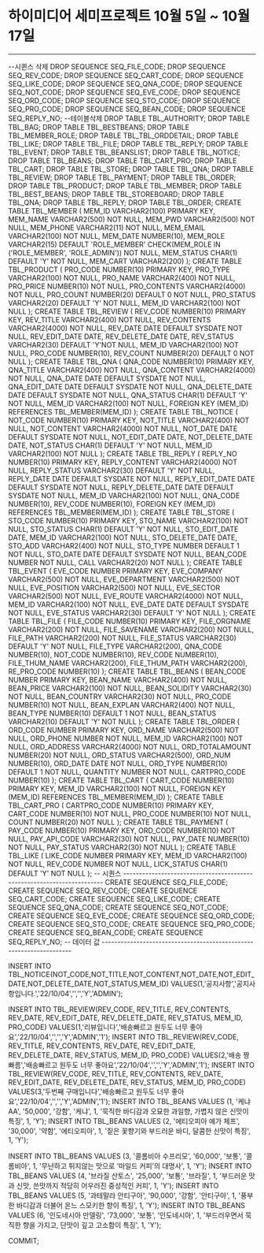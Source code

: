 # 하이미디어 세미프로젝트 10월 5일 ~ 10월 17일

<hr>
--시퀸스 삭제 
DROP SEQUENCE SEQ_FILE_CODE;
DROP SEQUENCE SEQ_REV_CODE;
DROP SEQUENCE SEQ_CART_CODE;
DROP SEQUENCE SEQ_LIKE_CODE;
DROP SEQUENCE SEQ_QNA_CODE;
DROP SEQUENCE SEQ_NOT_CODE;
DROP SEQUENCE SEQ_EVE_CODE;
DROP SEQUENCE SEQ_ORD_CODE;
DROP SEQUENCE SEQ_STO_CODE;
DROP SEQUENCE SEQ_PRO_CODE;
DROP SEQUENCE SEQ_BEAN_CODE;
DROP SEQUENCE SEQ_REPLY_NO;
--테이블삭제
DROP TABLE TBL_AUTHORITY;
DROP TABLE TBL_BAG;
DROP TABLE TBL_BESTBEANS;
DROP TABLE TBL_MEMBER_ROLE;
DROP TABLE TBL_TBL_ORDDETAIL;
DROP TABLE TBL_LIKE;
DROP TABLE TBL_FILE;
DROP TABLE TBL_REPLY;
DROP TABLE TBL_EVENT;
DROP TABLE TBL_BEANSLIST;
DROP TABLE TBL_NOTICE;
DROP TABLE TBL_BEANS;
DROP TABLE TBL_CART_PRO;
DROP TABLE TBL_CART;
DROP TABLE TBL_STORE;
DROP TABLE TBL_QNA;
DROP TABLE TBL_REVIEW;
DROP TABLE TBL_PAYMENT;
DROP TABLE TBL_ORDER;
DROP TABLE TBL_PRODUCT;
DROP TABLE TBL_MEMBER;
DROP TABLE TBL_BEST_BEANS;
DROP TABLE TBL_STOREBOARD;
DROP TABLE TBL_QNA;
DROP TABLE TBL_REPLY;
DROP TABLE TBL_ORDER;
CREATE TABLE TBL_MEMBER
(
    MEM_ID    VARCHAR2(100) PRIMARY KEY,
    MEM_NAME    VARCHAR2(500) NOT NULL,
    MEM_PWD    VARCHAR2(500) NOT NULL,
    MEM_PHONE    VARCHAR2(11) NOT NULL,
    MEM_EMAIL    VARCHAR2(100) NOT NULL,
    MEM_DATE    NUMBER(10),
    MEM_ROLE VARCHAR2(15) DEFAULT 'ROLE_MEMBER' CHECK(MEM_ROLE IN ('ROLE_MEMBER', 'ROLE_ADMIN')) NOT NULL,
    MEM_STATUS CHAR(1) DEFAULT 'Y' NOT NULL,
    MEM_CART VARCHAR2(200)
);
CREATE TABLE TBL_PRODUCT
(
    PRO_CODE    NUMBER(10) PRIMARY KEY,
    PRO_TYPE    VARCHAR2(100) NOT NULL,
    PRO_NAME    VARCHAR2(400) NOT NULL,
    PRO_PRICE    NUMBER(10) NOT NULL,
    PRO_CONTENTS    VARCHAR2(4000) NOT NULL,
    PRO_COUNT   NUMBER(20) DEFAULT 0 NOT NULL,
    PRO_STATUS    VARCHAR2(20) DEFAULT 'Y' NOT NULL,
    MEM_ID VARCHAR2(100) NOT NULL
);
CREATE TABLE TBL_REVIEW
(
    REV_CODE    NUMBER(10) PRIMARY KEY,
    REV_TITLE    VARCHAR2(400) NOT NULL,
    REV_CONTENTS    VARCHAR2(4000) NOT NULL,
    REV_DATE    DATE DEFAULT SYSDATE NOT NULL,
    REV_EDIT_DATE    DATE,
    REV_DELETE_DATE    DATE,
    REV_STATUS    VARCHAR2(30) DEFAULT 'Y'NOT NULL,
    MEM_ID    VARCHAR2(100) NOT NULL,
    PRO_CODE    NUMBER(10),
    REV_COUNT   NUMBER(20) DEFAULT 0 NOT NULL
);
CREATE TABLE TBL_QNA
(
    QNA_CODE    NUMBER(10) PRIMARY KEY,
    QNA_TITLE    VARCHAR2(400) NOT NULL,
    QNA_CONTENT    VARCHAR2(4000) NOT NULL,
   QNA_DATE    DATE DEFAULT SYSDATE NOT NULL,
    QNA_EDIT_DATE    DATE DEFAULT SYSDATE NOT NULL,
    QNA_DELETE_DATE    DATE DEFAULT SYSDATE NOT NULL,
    QNA_STATUS    CHAR(1) DEFAULT 'Y' NOT NULL,
    MEM_ID    VARCHAR2(100) NOT NULL,
    FOREIGN KEY (MEM_ID) REFERENCES TBL_MEMBER(MEM_ID)
);
CREATE TABLE TBL_NOTICE
(
    NOT_CODE    NUMBER(10) PRIMARY KEY,
    NOT_TITLE    VARCHAR2(400) NOT NULL,
    NOT_CONTENT    VARCHAR2(4000) NOT NULL,
    NOT_DATE   DATE DEFAULT SYSDATE NOT NULL,
    NOT_EDIT_DATE    DATE,
    NOT_DELETE_DATE  DATE,
    NOT_STATUS     CHAR(1) DEFAULT 'Y' NOT NULL,
    MEM_ID    VARCHAR2(100) NOT NULL
);
CREATE TABLE TBL_REPLY
(
    REPLY_NO    NUMBER(10) PRIMARY KEY,
    REPLY_CONTENT    VARCHAR2(4000) NOT NULL,
    REPLY_STATUS    VARCHAR2(30) DEFAULT 'Y' NOT NULL,
    REPLY_DATE  DATE DEFAULT SYSDATE NOT NULL,
    REPLY_EDIT_DATE   DATE DEFAULT SYSDATE NOT NULL,
    REPLY_DELETE_DATE   DATE DEFAULT SYSDATE NOT NULL,
    MEM_ID    VARCHAR2(100) NOT NULL,
    QNA_CODE    NUMBER(10),
    REV_CODE    NUMBER(10),
    FOREIGN KEY (MEM_ID) REFERENCES TBL_MEMBER(MEM_ID)
);
CREATE TABLE TBL_STORE
(
    STO_CODE    NUMBER(10) PRIMARY KEY,
    STO_NAME    VARCHAR2(100) NOT NULL,
    STO_STATUS    CHAR(1) DEFAULT 'Y' NOT NULL,
    STO_EDIT_DATE    DATE,
    MEM_ID VARCHAR2(100) NOT NULL,
    STO_DELETE_DATE    DATE,
    STO_ADD    VARCHAR2(400) NOT NULL,
    STO_TYPE    NUMBER DEFAULT 1 NOT NULL,
    STO_DATE   DATE DEFAULT SYSDATE  NOT NULL,
    BEAN_CODE  NUMBER  NOT NULL,
    CALL   VARCHAR2(20) NOT NULL
);
CREATE TABLE TBL_EVENT
(
    EVE_CODE    NUMBER PRIMARY KEY,
    EVE_COMPANY    VARCHAR2(500) NOT NULL,
    EVE_DEPARTMENT    VARCHAR2(500) NOT NULL,
    EVE_POSITION    VARCHAR2(500) NOT NULL,
    EVE_SECTOR    VARCHAR2(500) NOT NULL,
    EVE_ROUTE    VARCHAR2(4000) NOT NULL,
    MEM_ID    VARCHAR2(100) NOT NULL,
    EVE_DATE     DATE DEFAULT SYSDATE NOT NULL,
    EVE_STATUS VARCHAR2(30) DEFAULT 'Y' NOT NULL
);
CREATE TABLE TBL_FILE
(
    FILE_CODE    NUMBER(10) PRIMARY KEY,
    FILE_ORGNAME    VARCHAR2(200) NOT NULL,
    FILE_SAVENAME    VARCHAR2(200) NOT NULL,
    FILE_PATH    VARCHAR2(200) NOT NULL,
    FILE_STATUS    VARCHAR2(30) DEFAULT 'Y' NOT NULL,
    FILE_TYPE    VARCHAR2(200),
    QNA_CODE    NUMBER(10),
    NOT_CODE    NUMBER(10),
    REV_CODE    NUMBER(10),
    FILE_THUM_NAME    VARCHAR2(200),
    FILE_THUM_PATH    VARCHAR2(200),
    RE_PRO_CODE    NUMBER(10)
);
CREATE TABLE TBL_BEANS
(
    BEAN_CODE    NUMBER PRIMARY KEY,
    BEAN_NAME    VARCHAR2(400) NOT NULL,
    BEAN_PRICE    VARCHAR2(100) NOT NULL,
    BEAN_SOLIDITY    VARCHAR2(30) NOT NULL,
    BEAN_COUNTRY    VARCHAR2(30) NOT NULL,
    PRO_CODE    NUMBER(10) NOT NULL,
    BEAN_EXPLAN VARCHAR2(400) NOT NULL,
    BEAN_TYPE NUMBER(10) DEFAULT 1 NOT NULL,
    BEAN_STATUS VARCHAR2(10) DEFAULT 'Y' NOT NULL
);
CREATE TABLE TBL_ORDER
(
    ORD_CODE    NUMBER PRIMARY KEY,
    ORD_NAME    VARCHAR2(500) NOT NULL,
    ORD_PHONE    NUMBER NOT NULL,
    MEM_ID    VARCHAR2(100) NOT NULL,
    ORD_ADDRESS    VARCHAR2(4000) NOT NULL,
    ORD_TOTALAMOUNT    NUMBER(20) NOT NULL,
    ORD_STATUS    VARCHAR2(500),
    ORD_NUM    NUMBER(10),
    ORD_DATE    DATE NOT NULL,
    ORD_TYPE   NUMBER(10) DEFAULT 1 NOT NULL,
    QUANTITY   NUMBER NOT NULL,
    CARTPRO_CODE NUMBER(10)
);
CREATE TABLE TBL_CART
(
    CART_CODE    NUMBER(10) PRIMARY KEY,
    MEM_ID    VARCHAR2(100) NOT NULL,
    FOREIGN KEY (MEM_ID) REFERENCES TBL_MEMBER(MEM_ID)
);
CREATE TABLE TBL_CART_PRO
(
    CARTPRO_CODE NUMBER(10) PRIMARY KEY,
    CART_CODE NUMBER(10) NOT NULL,
    PRO_CODE NUMBER(10) NOT NULL,
    COUNT NUMBER(20) NOT NULL
);
CREATE TABLE TBL_PAYMENT
(
    PAY_CODE    NUMBER(10) PRIMARY KEY,
    ORD_CODE    NUMBER(10) NOT NULL,
    PAY_API_CODE    VARCHAR2(30) NOT NULL,
    PAY_DATE    NUMBER(10) NOT NULL,
    PAY_STATUS    VARCHAR2(30) NOT NULL
);
CREATE TABLE TBL_LIKE
(
    LIKE_CODE    NUMBER PRIMARY KEY,
    MEM_ID    VARCHAR2(100) NOT NULL,
    REV_CODE    NUMBER NOT NULL,
    LICK_STATUS    CHAR(1) DEFAULT 'Y' NOT NULL
);
-- 시퀀스 -----------------------------------------------------------------------
CREATE SEQUENCE SEQ_FILE_CODE;
CREATE SEQUENCE SEQ_REV_CODE;
CREATE SEQUENCE SEQ_CART_CODE;
CREATE SEQUENCE SEQ_LIKE_CODE;
CREATE SEQUENCE SEQ_QNA_CODE;
CREATE SEQUENCE SEQ_NOT_CODE;
CREATE SEQUENCE SEQ_EVE_CODE;
CREATE SEQUENCE SEQ_ORD_CODE;
CREATE SEQUENCE SEQ_STO_CODE;
CREATE SEQUENCE SEQ_PRO_CODE;
CREATE SEQUENCE SEQ_BEAN_CODE;
CREATE SEQUENCE SEQ_REPLY_NO;
-- 데이터 값 --------------------------------------------------------------------
   
    
INSERT INTO TBL_NOTICE(NOT_CODE,NOT_TITLE,NOT_CONTENT,NOT_DATE,NOT_EDIT_DATE,NOT_DELETE_DATE,NOT_STATUS,MEM_ID)
    VALUES(1,'공지사항','공지사항입니다.','22/10/04','','','Y','ADMIN');  
    
INSERT INTO TBL_REVIEW(REV_CODE, REV_TITLE, REV_CONTENTS, REV_DATE, REV_EDIT_DATE, REV_DELETE_DATE, REV_STATUS, MEM_ID, PRO_CODE)
    VALUES(1,'리뷰입니다','배송빠르고 원두도 너무 좋아요','22/10/04','','','Y','ADMIN','1');
INSERT INTO TBL_REVIEW(REV_CODE, REV_TITLE, REV_CONTENTS, REV_DATE, REV_EDIT_DATE, REV_DELETE_DATE, REV_STATUS, MEM_ID, PRO_CODE)
    VALUES(2,'배송 짱 빠름','배송빠르고 원두도 너무 좋아요','22/10/04','','','Y','ADMIN','1');
INSERT INTO TBL_REVIEW(REV_CODE, REV_TITLE, REV_CONTENTS, REV_DATE, REV_EDIT_DATE, REV_DELETE_DATE, REV_STATUS, MEM_ID, PRO_CODE)
    VALUES(3,'두번째 구매입니다','배송빠르고 원두도 너무 좋아요','22/10/04','','','Y','ADMIN','1');
INSERT 
    INTO TBL_BEANS
    VALUES (1, '케냐AA', '50,000', '강함', '케냐', 1, '묵직한 바디감과 오묘한 과일향, 가볍지 않은 신맛이 특징', 1, 'Y');
INSERT 
    INTO TBL_BEANS
    VALUES (2, '에티오피아 예가 체프', '30,000', '약함', '에티오피아', 1, '짙은 꽃향기와 부드러운 바디, 달콤한 신맛이 특징', 1, 'Y');
 
INSERT 
    INTO TBL_BEANS
    VALUES (3, '콜롬비아 수프리모', '60,000', '보통', '콜롬비아', 1, '무난하고 튀지않는 맛으로 ‘마일드 커피’의 대명사', 1, 'Y');
INSERT 
    INTO TBL_BEANS
    VALUES (4, '브라질 산토스', '25,000', '보통', '브라질', 1, '부드러운 맛과 신맛, 쓴맛까지 적당히 어우러진 중성적인 커피', 1, 'Y');
INSERT 
    INTO TBL_BEANS
    VALUES (5, '과테말라 안티구아', '90,000', '강함', '안티구아', 1, '풍부한 바디감과 더불어 온느 스모키한 향이 특징', 1, 'Y');
INSERT 
    INTO TBL_BEANS
    VALUES (6, '인도네시아 만델링', '73,000', '보통', '인도네시아', 1, '부드러우면서 묵직한 향을 가지고, 단맛이 깊고 고소함이 특징', 1, 'Y');
    
COMMIT;
